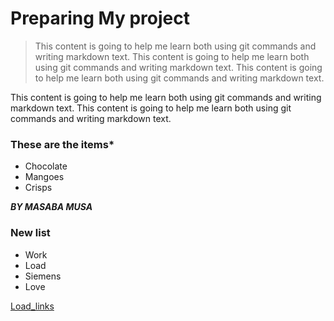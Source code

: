# Preparing My project

>This content is going to help me learn both using git commands and writing markdown text.
This content is going to help me learn both using git commands and writing markdown text.
This content is going to help me learn both using git commands and writing markdown text.

This content is going to help me learn both using git commands and writing markdown text.
This content is going to help me learn both using git commands and writing markdown text.
### These are the items*
* Chocolate
* Mangoes
* Crisps

**_BY MASABA MUSA_**

### New list
- Work
- Load 
- Siemens
- Love

[Load_links](https://www.google.com)
